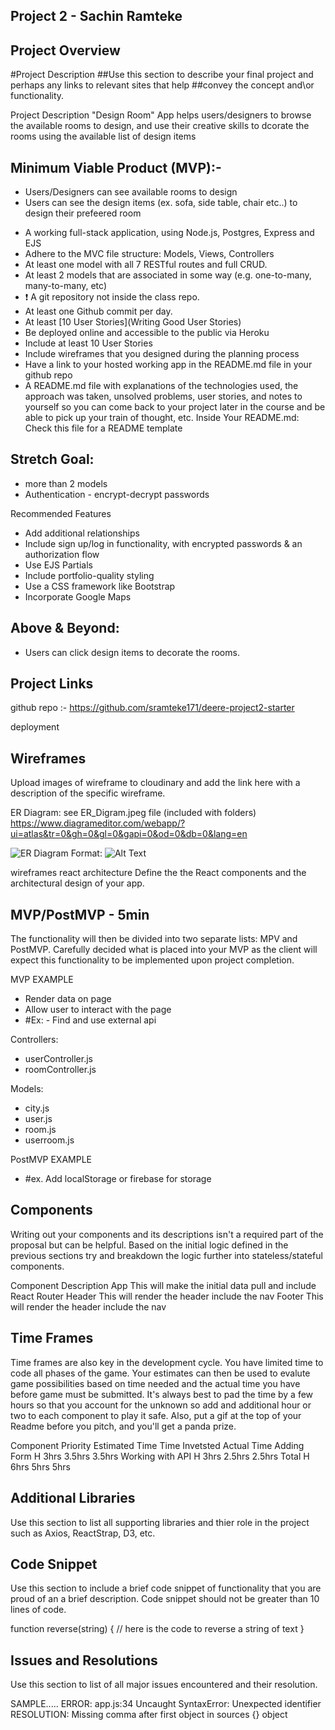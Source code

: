 ## Project 2 - Sachin Ramteke

## Project Overview

#Project Description
##Use this section to describe your final project and perhaps any links to relevant sites that help ##convey the concept and\or functionality.

Project Description
"Design Room" App helps users/designers to browse the available rooms to design, and use their creative skills to dcorate the rooms using the available list of design items

## Minimum Viable Product (MVP):-

- Users/Designers can see available rooms to design
- Users can see the design items (ex. sofa, side table, chair etc..) to design their prefeered room

* A working full-stack application, using Node.js, Postgres, Express and EJS
* Adhere to the MVC file structure: Models, Views, Controllers
* At least one model with all 7 RESTful routes and full CRUD.
* At least 2 models that are associated in some way (e.g. one-to-many, many-to-many, etc)
* ❗ A git repository not inside the class repo.
* At least one Github commit per day.
* At least [10 User Stories](Writing Good User Stories)
* Be deployed online and accessible to the public via Heroku
* Include at least 10 User Stories
* Include wireframes that you designed during the planning process
* Have a link to your hosted working app in the README.md file in your github repo
* A README.md file with explanations of the technologies used, the approach was taken, unsolved problems, user stories, and notes to yourself so you can come back to your project later in the course and be able to pick up your train of thought, etc. Inside Your README.md:
  Check this file for a README template

## Stretch Goal:

- more than 2 models
- Authentication - encrypt-decrypt passwords

Recommended Features

- Add additional relationships
- Include sign up/log in functionality, with encrypted passwords & an authorization flow
- Use EJS Partials
- Include portfolio-quality styling
- Use a CSS framework like Bootstrap
- Incorporate Google Maps

## Above & Beyond:

- Users can click design items to decorate the rooms.

## Project Links

github repo :- https://github.com/sramteke171/deere-project2-starter

deployment

## Wireframes

Upload images of wireframe to cloudinary and add the link here with a description of the specific wireframe.

ER Diagram: see ER_Digram.jpeg file (included with folders)
https://www.diagrameditor.com/webapp/?ui=atlas&tr=0&gh=0&gl=0&gapi=0&od=0&db=0&lang=en

![ER Diagram](/images/ER_Diangram.jpeg)
Format: ![Alt Text](url)

wireframes
react architecture
Define the the React components and the architectural design of your app.

## MVP/PostMVP - 5min

The functionality will then be divided into two separate lists: MPV and PostMVP. Carefully decided what is placed into your MVP as the client will expect this functionality to be implemented upon project completion.

MVP EXAMPLE

- Render data on page
- Allow user to interact with the page
- #Ex: - Find and use external api

Controllers:

- userController.js
- roomController.js

Models:

- city.js
- user.js
- room.js
- userroom.js

PostMVP EXAMPLE

- #ex. Add localStorage or firebase for storage

## Components

Writing out your components and its descriptions isn't a required part of the proposal but can be helpful.
Based on the initial logic defined in the previous sections try and breakdown the logic further into stateless/stateful components.

Component Description
App This will make the initial data pull and include React Router
Header This will render the header include the nav
Footer This will render the header include the nav

## Time Frames

Time frames are also key in the development cycle. You have limited time to code all phases of the game. Your estimates can then be used to evalute game possibilities based on time needed and the actual time you have before game must be submitted. It's always best to pad the time by a few hours so that you account for the unknown so add and additional hour or two to each component to play it safe. Also, put a gif at the top of your Readme before you pitch, and you'll get a panda prize.

Component Priority Estimated Time Time Invetsted Actual Time
Adding Form H 3hrs 3.5hrs 3.5hrs
Working with API H 3hrs 2.5hrs 2.5hrs
Total H 6hrs 5hrs 5hrs

## Additional Libraries

Use this section to list all supporting libraries and thier role in the project such as Axios, ReactStrap, D3, etc.

## Code Snippet

Use this section to include a brief code snippet of functionality that you are proud of an a brief description. Code snippet should not be greater than 10 lines of code.

function reverse(string) {
// here is the code to reverse a string of text
}

## Issues and Resolutions

Use this section to list of all major issues encountered and their resolution.

SAMPLE.....
ERROR: app.js:34 Uncaught SyntaxError: Unexpected identifier
RESOLUTION: Missing comma after first object in sources {} object
